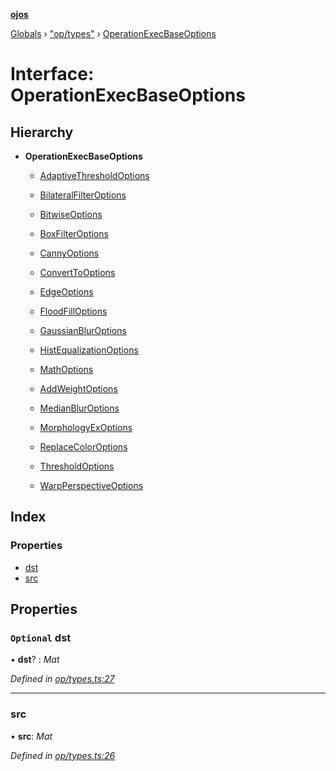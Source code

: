 **[ojos](../README.md)**

[Globals](../README.md) › ["op/types"](../modules/_op_types_.md) › [OperationExecBaseOptions](_op_types_.operationexecbaseoptions.md)

# Interface: OperationExecBaseOptions

## Hierarchy

* **OperationExecBaseOptions**

  * [AdaptiveThresholdOptions](_op_adaptivethreshold_.adaptivethresholdoptions.md)

  * [BilateralFilterOptions](_op_bilateralfilter_.bilateralfilteroptions.md)

  * [BitwiseOptions](_op_bitwise_.bitwiseoptions.md)

  * [BoxFilterOptions](_op_boxfilter_.boxfilteroptions.md)

  * [CannyOptions](_op_canny_.cannyoptions.md)

  * [ConvertToOptions](_op_convertto_.converttooptions.md)

  * [EdgeOptions](_op_edge_.edgeoptions.md)

  * [FloodFillOptions](_op_floodfill_.floodfilloptions.md)

  * [GaussianBlurOptions](_op_gaussianblur_.gaussianbluroptions.md)

  * [HistEqualizationOptions](_op_histequalization_.histequalizationoptions.md)

  * [MathOptions](_op_math_.mathoptions.md)

  * [AddWeightOptions](_op_math_.addweightoptions.md)

  * [MedianBlurOptions](_op_medianblur_.medianbluroptions.md)

  * [MorphologyExOptions](_op_morphologyex_.morphologyexoptions.md)

  * [ReplaceColorOptions](_op_replacecolor_.replacecoloroptions.md)

  * [ThresholdOptions](_op_threshold_.thresholdoptions.md)

  * [WarpPerspectiveOptions](_op_warpperspective_.warpperspectiveoptions.md)

## Index

### Properties

* [dst](_op_types_.operationexecbaseoptions.md#optional-dst)
* [src](_op_types_.operationexecbaseoptions.md#src)

## Properties

### `Optional` dst

• **dst**? : *Mat*

*Defined in [op/types.ts:27](https://github.com/cancerberoSgx/mirada/blob/f2ba50d/ojos/src/op/types.ts#L27)*

___

###  src

• **src**: *Mat*

*Defined in [op/types.ts:26](https://github.com/cancerberoSgx/mirada/blob/f2ba50d/ojos/src/op/types.ts#L26)*